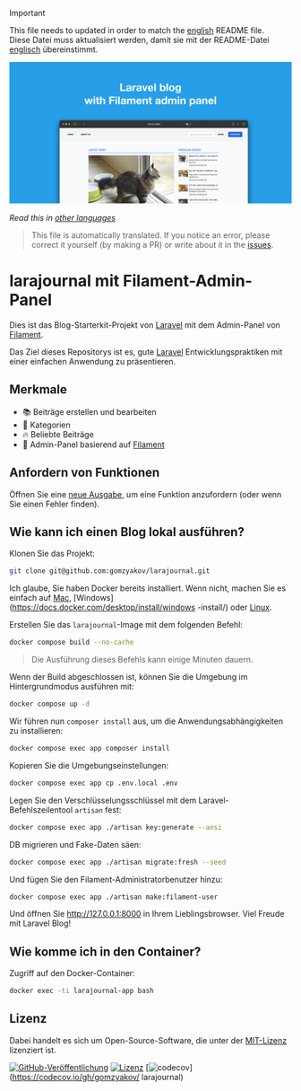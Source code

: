 >[!IMPORTANT]
>This file needs to updated in order to match the [english](/README.md) README file.  
>Diese Datei muss aktualisiert werden, damit sie mit der README-Datei [englisch](/README.md) übereinstimmt.

![larajournal mit Filament-Admin-Panel](../docs/social-preview-en.png)

_Read this in [other languages](./Translations.md)_

>This file is automatically translated. If you notice an error, please correct it yourself (by making a PR) or write about it in the [issues](https://github.com/gomzyakov/larajournal/issues).

# larajournal mit Filament-Admin-Panel

Dies ist das Blog-Starterkit-Projekt von [Laravel](https://laravel.com) mit dem Admin-Panel von [Filament](https://filamentphp.com).

Das Ziel dieses Repositorys ist es, gute [Laravel](https://laravel.com) Entwicklungspraktiken mit einer einfachen Anwendung zu präsentieren.

## Merkmale

- 📚 Beiträge erstellen und bearbeiten
- 🥑 Kategorien
- 🔥 Beliebte Beiträge
- 🎉 Admin-Panel basierend auf [Filament](https://filamentphp.com)

## Anfordern von Funktionen

Öffnen Sie eine [neue Ausgabe](https://github.com/gomzyakov/larajournal/issues/new), um eine Funktion anzufordern (oder wenn Sie einen Fehler finden).

## Wie kann ich einen Blog lokal ausführen?

Klonen Sie das Projekt:

```bash
git clone git@github.com:gomzyakov/larajournal.git
```

Ich glaube, Sie haben Docker bereits installiert. Wenn nicht, machen Sie es einfach auf [Mac](https://docs.docker.com/desktop/install/mac-install/), [Windows](https://docs.docker.com/desktop/install/windows -install/) oder [Linux](https://docs.docker.com/desktop/install/linux-install/).

Erstellen Sie das `larajournal`-Image mit dem folgenden Befehl:

```bash
docker compose build --no-cache
```

>Die Ausführung dieses Befehls kann einige Minuten dauern.

Wenn der Build abgeschlossen ist, können Sie die Umgebung im Hintergrundmodus ausführen mit:

```bash
docker compose up -d
```

Wir führen nun `composer install` aus, um die Anwendungsabhängigkeiten zu installieren:

```bash
docker compose exec app composer install
```

Kopieren Sie die Umgebungseinstellungen:

```bash
docker compose exec app cp .env.local .env
```

Legen Sie den Verschlüsselungsschlüssel mit dem Laravel-Befehlszeilentool `artisan` fest:

```bash
docker compose exec app ./artisan key:generate --ansi
```

DB migrieren und Fake-Daten säen:

```bash
docker compose exec app ./artisan migrate:fresh --seed
```

Und fügen Sie den Filament-Administratorbenutzer hinzu:

```bash
docker compose exec app ./artisan make:filament-user
```

Und öffnen Sie http://127.0.0.1:8000 in Ihrem Lieblingsbrowser. Viel Freude mit Laravel Blog!

## Wie komme ich in den Container?

Zugriff auf den Docker-Container:

```bash
docker exec -ti larajournal-app bash
```

## Lizenz

Dabei handelt es sich um Open-Source-Software, die unter der [MIT-Lizenz](https://github.com/gomzyakov/php-code-style/blob/main/LICENSE) lizenziert ist.


[![GitHub-Veröffentlichung](https://img.shields.io/github/release/gomzyakov/larajournal.svg)](https://github.com/gomzyakov/larajournal/releases/latest)
[![Lizenz](https://img.shields.io/badge/License-MIT-green.svg)](https://github.com/gomzyakov/larajournal/blob/development/LICENSE)
[![codecov](https://codecov.io/gh/gomzyakov/larajournal/branch/main/graph/badge.svg?token=4CYTVMVUYV)](https://codecov.io/gh/gomzyakov/ larajournal)
